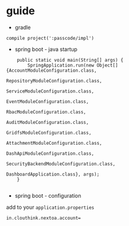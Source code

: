 # guide


* gradle


```
compile project(':passcode/impl')
```

* spring boot - java startup

```
    public static void main(String[] args) {
		SpringApplication.run(new Object[]{AccountModuleConfiguration.class,
										   RepositoryModuleConfiguration.class,
										   ServiceModuleConfiguration.class,
										   EventModuleConfiguration.class,
										   RbacModuleConfiguration.class,
										   AuditModuleConfiguration.class,
										   GridfsModuleConfiguration.class,
										   AttachmentModuleConfiguration.class,
										   DashApiModuleConfiguration.class,
										   SecurityBackendModuleConfiguration.class,
										   DashboardApplication.class}, args);
	}


```

* spring boot - configuration

add to your `application.properties`

```
in.clouthink.nextoa.account=

```
